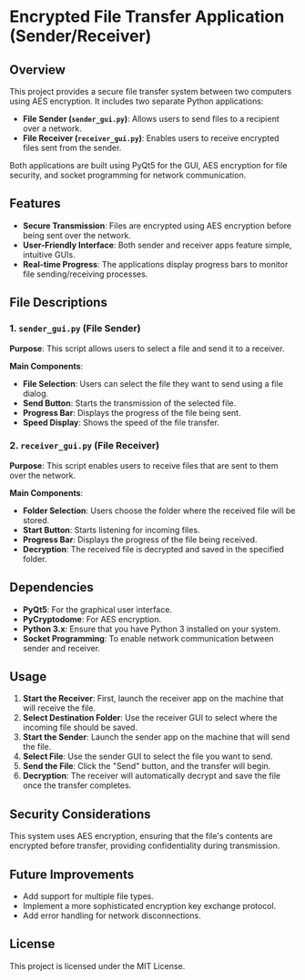 # Encrypted File Transfer Application (Sender/Receiver)

## Overview
This project provides a secure file transfer system between two computers using AES encryption. It includes two separate Python applications:

- **File Sender (`sender_gui.py`)**: Allows users to send files to a recipient over a network.
- **File Receiver (`receiver_gui.py`)**: Enables users to receive encrypted files sent from the sender.

Both applications are built using PyQt5 for the GUI, AES encryption for file security, and socket programming for network communication.

## Features
- **Secure Transmission**: Files are encrypted using AES encryption before being sent over the network.
- **User-Friendly Interface**: Both sender and receiver apps feature simple, intuitive GUIs.
- **Real-time Progress**: The applications display progress bars to monitor file sending/receiving processes.

## File Descriptions

### 1. `sender_gui.py` (File Sender)
**Purpose**: This script allows users to select a file and send it to a receiver.

**Main Components**:
- **File Selection**: Users can select the file they want to send using a file dialog.
- **Send Button**: Starts the transmission of the selected file.
- **Progress Bar**: Displays the progress of the file being sent.
- **Speed Display**: Shows the speed of the file transfer.

### 2. `receiver_gui.py` (File Receiver)
**Purpose**: This script enables users to receive files that are sent to them over the network.

**Main Components**:
- **Folder Selection**: Users choose the folder where the received file will be stored.
- **Start Button**: Starts listening for incoming files.
- **Progress Bar**: Displays the progress of the file being received.
- **Decryption**: The received file is decrypted and saved in the specified folder.

## Dependencies
- **PyQt5**: For the graphical user interface.
- **PyCryptodome**: For AES encryption.
- **Python 3.x**: Ensure that you have Python 3 installed on your system.
- **Socket Programming**: To enable network communication between sender and receiver.

## Usage
1. **Start the Receiver**: First, launch the receiver app on the machine that will receive the file.
2. **Select Destination Folder**: Use the receiver GUI to select where the incoming file should be saved.
3. **Start the Sender**: Launch the sender app on the machine that will send the file.
4. **Select File**: Use the sender GUI to select the file you want to send.
5. **Send the File**: Click the "Send" button, and the transfer will begin.
6. **Decryption**: The receiver will automatically decrypt and save the file once the transfer completes.

## Security Considerations
This system uses AES encryption, ensuring that the file's contents are encrypted before transfer, providing confidentiality during transmission.

## Future Improvements
- Add support for multiple file types.
- Implement a more sophisticated encryption key exchange protocol.
- Add error handling for network disconnections.

## License
This project is licensed under the MIT License.


